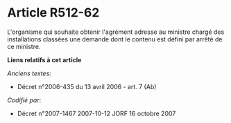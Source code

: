 # Article R512-62

L'organisme qui souhaite obtenir l'agrément adresse au ministre chargé des installations classées une demande dont le contenu
est défini par arrêté de ce ministre.

**Liens relatifs à cet article**

_Anciens textes_:

  - Décret n°2006-435 du 13 avril 2006 - art. 7 (Ab)

_Codifié par_:

  - Décret n°2007-1467 2007-10-12 JORF 16 octobre 2007
